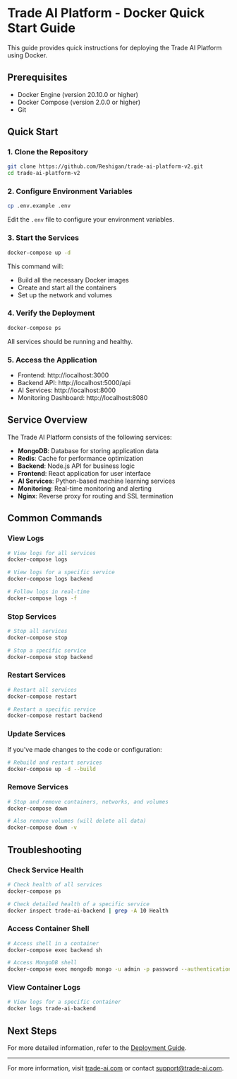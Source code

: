# Trade AI Platform - Docker Quick Start Guide

This guide provides quick instructions for deploying the Trade AI Platform using Docker.

## Prerequisites

- Docker Engine (version 20.10.0 or higher)
- Docker Compose (version 2.0.0 or higher)
- Git

## Quick Start

### 1. Clone the Repository

```bash
git clone https://github.com/Reshigan/trade-ai-platform-v2.git
cd trade-ai-platform-v2
```

### 2. Configure Environment Variables

```bash
cp .env.example .env
```

Edit the `.env` file to configure your environment variables.

### 3. Start the Services

```bash
docker-compose up -d
```

This command will:
- Build all the necessary Docker images
- Create and start all the containers
- Set up the network and volumes

### 4. Verify the Deployment

```bash
docker-compose ps
```

All services should be running and healthy.

### 5. Access the Application

- Frontend: http://localhost:3000
- Backend API: http://localhost:5000/api
- AI Services: http://localhost:8000
- Monitoring Dashboard: http://localhost:8080

## Service Overview

The Trade AI Platform consists of the following services:

- **MongoDB**: Database for storing application data
- **Redis**: Cache for performance optimization
- **Backend**: Node.js API for business logic
- **Frontend**: React application for user interface
- **AI Services**: Python-based machine learning services
- **Monitoring**: Real-time monitoring and alerting
- **Nginx**: Reverse proxy for routing and SSL termination

## Common Commands

### View Logs

```bash
# View logs for all services
docker-compose logs

# View logs for a specific service
docker-compose logs backend

# Follow logs in real-time
docker-compose logs -f
```

### Stop Services

```bash
# Stop all services
docker-compose stop

# Stop a specific service
docker-compose stop backend
```

### Restart Services

```bash
# Restart all services
docker-compose restart

# Restart a specific service
docker-compose restart backend
```

### Update Services

If you've made changes to the code or configuration:

```bash
# Rebuild and restart services
docker-compose up -d --build
```

### Remove Services

```bash
# Stop and remove containers, networks, and volumes
docker-compose down

# Also remove volumes (will delete all data)
docker-compose down -v
```

## Troubleshooting

### Check Service Health

```bash
# Check health of all services
docker-compose ps

# Check detailed health of a specific service
docker inspect trade-ai-backend | grep -A 10 Health
```

### Access Container Shell

```bash
# Access shell in a container
docker-compose exec backend sh

# Access MongoDB shell
docker-compose exec mongodb mongo -u admin -p password --authenticationDatabase admin
```

### View Container Logs

```bash
# View logs for a specific container
docker logs trade-ai-backend
```

## Next Steps

For more detailed information, refer to the [Deployment Guide](docs/DEPLOYMENT.md).

---

For more information, visit [trade-ai.com](https://trade-ai.com) or contact support@trade-ai.com.
